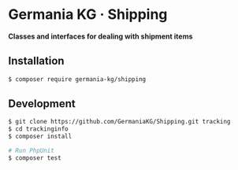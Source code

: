 # Germania KG · Shipping

**Classes and interfaces for dealing with shipment items**



## Installation

```bash
$ composer require germania-kg/shipping
```



## Development

```bash
$ git clone https://github.com/GermaniaKG/Shipping.git tracking
$ cd trackinginfo
$ composer install

# Run PhpUnit
$ composer test
```

